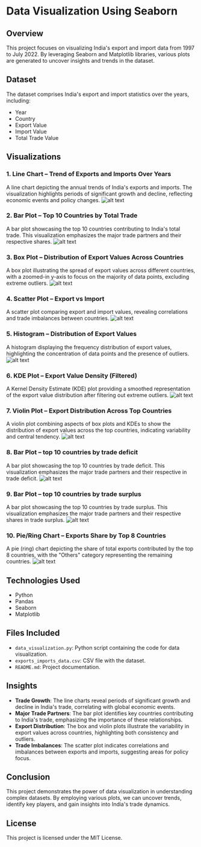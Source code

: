 # Data Visualization Using Seaborn

## Overview

This project focuses on visualizing India's export and import data from 1997 to July 2022. By leveraging Seaborn and Matplotlib libraries, various plots are generated to uncover insights and trends in the dataset.

## Dataset

The dataset comprises India's export and import statistics over the years, including:

- Year
- Country
- Export Value
- Import Value
- Total Trade Value

## Visualizations

### 1. Line Chart – Trend of Exports and Imports Over Years

A line chart depicting the annual trends of India's exports and imports. The visualization highlights periods of significant growth and decline, reflecting economic events and policy changes.
![alt text](<Plots and Graphs/line_exports_imports.png>)

### 2. Bar Plot – Top 10 Countries by Total Trade

A bar plot showcasing the top 10 countries contributing to India's total trade. This visualization emphasizes the major trade partners and their respective shares.
![alt text](<Plots and Graphs/bar_top_trade.png>)

### 3. Box Plot – Distribution of Export Values Across Countries

A box plot illustrating the spread of export values across different countries, with a zoomed-in y-axis to focus on the majority of data points, excluding extreme outliers.
![alt text](<Plots and Graphs/box_exports.png>)

### 4. Scatter Plot – Export vs Import

A scatter plot comparing export and import values, revealing correlations and trade imbalances between countries.
![alt text](<Plots and Graphs/scatter_exports_imports.png>)

### 5. Histogram – Distribution of Export Values

A histogram displaying the frequency distribution of export values, highlighting the concentration of data points and the presence of outliers.
![alt text](<Plots and Graphs/hist_trade_balance.png>)

### 6. KDE Plot – Export Value Density (Filtered)

A Kernel Density Estimate (KDE) plot providing a smoothed representation of the export value distribution after filtering out extreme outliers.
![alt text](<Plots and Graphs/kde_total_trade.png>)

### 7. Violin Plot – Export Distribution Across Top Countries

A violin plot combining aspects of box plots and KDEs to show the distribution of export values across the top countries, indicating variability and central tendency.
![alt text](<Plots and Graphs/violin_imports.png>)

### 8. Bar Plot – top 10 countries by trade deficit

A bar plot showcasing the top 10 countries by trade deficit. This visualization emphasizes the major trade partners and their respective in trade deficit.
![alt text](<Plots and Graphs/bar_trade_deficit.png>)

### 9. Bar Plot – top 10 countries by trade surplus

A bar plot showcasing the top 10 countries by trade surplus. This visualization emphasizes the major trade partners and their respective shares in trade surplus.
![alt text](<Plots and Graphs/bar_trade_surplus.png>)

### 10. Pie/Ring Chart – Exports Share by Top 8 Countries

A pie (ring) chart depicting the share of total exports contributed by the top 8 countries, with the "Others" category representing the remaining countries.
![alt text](<Plots and Graphs/pie_exports_share.png>)

## Technologies Used

- Python
- Pandas
- Seaborn
- Matplotlib

## Files Included

- `data_visualization.py`: Python script containing the code for data visualization.
- `exports_imports_data.csv`: CSV file with the dataset.
- `README.md`: Project documentation.

## Insights

- **Trade Growth**: The line charts reveal periods of significant growth and decline in India's trade, correlating with global economic events.
- **Major Trade Partners**: The bar plot identifies key countries contributing to India's trade, emphasizing the importance of these relationships.
- **Export Distribution**: The box and violin plots illustrate the variability in export values across countries, highlighting both consistency and outliers.
- **Trade Imbalances**: The scatter plot indicates correlations and imbalances between exports and imports, suggesting areas for policy focus.

## Conclusion

This project demonstrates the power of data visualization in understanding complex datasets. By employing various plots, we can uncover trends, identify key players, and gain insights into India's trade dynamics.

## License

This project is licensed under the MIT License.
